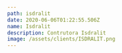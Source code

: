```yaml
---
path: isdralit
date: 2020-06-06T01:22:55.506Z
name: Isdralit
description: Contrutora Isdralit
image: /assets/clients/ISDRALIT.png
---
```

